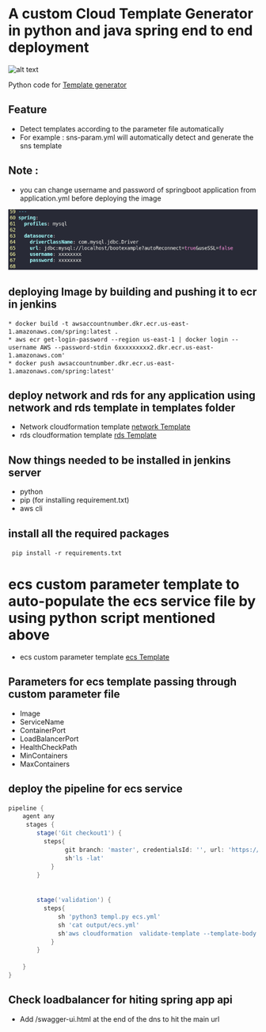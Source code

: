 # A custom Cloud Template Generator in python and java spring end to end deployment
![alt text](https://www.python.org/static/img/python-logo.png)


 Python code for [Template generator](https://github.com/satyum/javaspringboot/blob/master/templ.py)
 
 ## Feature
 
 * Detect templates according to the parameter file automatically
 * For example : sns-param.yml will automatically detect and generate the sns template


## Note : 
* you can change username and password of springboot application from application.yml before deploying the image

![sring_config](https://github.com/satyum/javaspringboot/blob/master/pictures/conf.png)

## deploying Image by building and pushing it to ecr in jenkins
```
* docker build -t awsaccountnumber.dkr.ecr.us-east-1.amazonaws.com/spring:latest . 
* aws ecr get-login-password --region us-east-1 | docker login --username AWS --password-stdin 6xxxxxxxxx2.dkr.ecr.us-east-1.amazonaws.com'
* docker push awsaccountnumber.dkr.ecr.us-east-1.amazonaws.com/spring:latest'
```
## deploy network and rds for any application using network and rds template in templates folder
* Network cloudformation template [network Template](https://github.com/satyum/javaspringboot/blob/master/templates/rds.yml)
* rds cloudformation template [rds Template](https://github.com/satyum/javaspringboot/blob/master/templates/vpc.yml)


## Now things needed to be installed in jenkins server

* python 
* pip (for installing requirement.txt)
* aws cli

## install all the required packages 

``` pip install -r requirements.txt```

# ecs custom parameter template to auto-populate the ecs service file by using python script mentioned above
*  ecs custom parameter template [ecs Template](https://github.com/satyum/javaspringboot/blob/master/parameters/ecs.yml)

## Parameters for ecs template passing through custom parameter file
* Image
* ServiceName
* ContainerPort
* LoadBalancerPort
* HealthCheckPath
* MinContainers
* MaxContainers

## deploy the pipeline for ecs service
```groovy
pipeline {
    agent any
     stages {
        stage('Git checkout1') {
          steps{
                git branch: 'master', credentialsId: '', url: 'https://github.com/satyum/javaspringboot.git'
                sh'ls -lat'
            }
        }

        
        stage('validation') {
          steps{
              sh 'python3 templ.py ecs.yml'
              sh 'cat output/ecs.yml'
              sh'aws cloudformation  validate-template --template-body file://output/ecs.yml'              
            }
        }
               
    }
}
```
## Check loadbalancer for hiting spring app api
* Add /swagger-ui.html at the end of the dns to hit the main url
